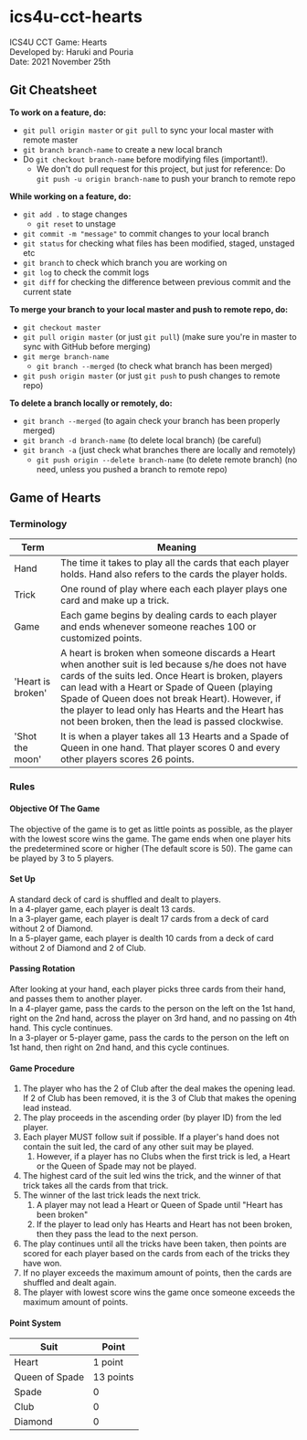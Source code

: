 # ics4u-cct-hearts
ICS4U CCT Game: Hearts  
Developed by: Haruki and Pouria  
Date: 2021 November 25th

## Git Cheatsheet
__To work on a feature, do:__ 
* `git pull origin master` or `git pull` to sync your local master with remote master
* `git branch branch-name` to create a new local branch
* Do `git checkout branch-name` before modifying files (important!).
  * We don't do pull request for this project, but just for reference: Do `git push -u origin branch-name` to push your branch to remote repo

__While working on a feature, do:__
* `git add .` to stage changes
  * `git reset` to unstage
* `git commit -m "message"` to commit changes to your local branch
* `git status` for checking what files has been modified, staged, unstaged etc
* `git branch` to check which branch you are working on
* `git log` to check the commit logs
* `git diff` for checking the difference between previous commit and the current state

__To merge your branch to your local master and push to remote repo, do:__
* `git checkout master`
* `git pull origin master` (or just `git pull`) (make sure you're in master to sync with GitHub before merging)
* `git merge branch-name`
  * `git branch --merged` (to check what branch has been merged)
* `git push origin master` (or just `git push` to push changes to remote repo)

__To delete a branch locally or remotely, do:__
* `git branch --merged` (to again check your branch has been properly merged)
* `git branch -d branch-name` (to delete local branch) (be careful)
* `git branch -a` (just check what branches there are locally and remotely)
  * `git push origin --delete branch-name` (to delete remote branch) (no need, unless you pushed a branch to remote repo)

## Game of Hearts
### Terminology
Term | Meaning
---------- | ----------
Hand | The time it takes to play all the cards that each player holds. Hand also refers to the cards the player holds. 
Trick | One round of play where each each player plays one card and make up a trick.
Game | Each game begins by dealing cards to each player and ends whenever someone reaches 100 or customized points. 
'Heart is broken' | A heart is broken when someone discards a Heart when another suit is led because s/he does not have cards of the suits led. Once Heart is broken, players can lead with a Heart or Spade of Queen (playing Spade of Queen does not break Heart). However, if the player to lead only has Hearts and the Heart has not been broken, then the lead is passed clockwise.
'Shot the moon' | It is when a player takes all 13 Hearts and a Spade of Queen in one hand. That player scores 0 and every other players scores 26 points.

### Rules
#### Objective Of The Game
The objective of the game is to get as little points as possible, as the player with the lowest score wins the game.
The game ends when one player hits the predetermined score or higher (The default score is 50).
The game can be played by 3 to 5 players.

#### Set Up
A standard deck of card is shuffled and dealt to players.  
In a 4-player game, each player is dealt 13 cards.  
In a 3-player game, each player is dealt 17 cards from a deck of card without 2 of Diamond.   
In a 5-player game, each player is dealth 10 cards from a deck of card without 2 of Diamond and 2 of Club.   

#### Passing Rotation
After looking at your hand, each player picks three cards from their hand, and passes them to another player.  
In a 4-player game, pass the cards to the person on the left on the 1st hand, right on the 2nd hand, across the player on 3rd hand, and no passing on 4th hand. This cycle continues.  
In a 3-player or 5-player game, pass the cards to the person on the left on 1st hand, then right on 2nd hand, and this cycle continues. 

#### Game Procedure
1. The player who has the 2 of Club after the deal makes the opening lead. If 2 of Club has been removed, it is the 3 of Club that makes the opening lead instead.
2. The play proceeds in the ascending order (by player ID) from the led player. 
3. Each player MUST follow suit if possible. If a player's hand does not contain the suit led, the card of any other suit may be played.
    1. However, if a player has no Clubs when the first trick is led, a Heart or the Queen of Spade may not be played.
4. The highest card of the suit led wins the trick, and the winner of that trick takes all the cards from that trick. 
5. The winner of the last trick leads the next trick.
    1. A player may not lead a Heart or Queen of Spade until "Heart has been broken"
    2. If the player to lead only has Hearts and Heart has not been broken, then they pass the lead to the next person.
6. The play continues until all the tricks have been taken, then points are scored for each player based on the cards from each of the tricks they have won.
7. If no player exceeds the maximum amount of points, then the cards are shuffled and dealt again.
8. The player with lowest score wins the game once someone exceeds the maximum amount of points.

#### Point System
Suit | Point
----- | -----
Heart | 1 point
Queen of Spade | 13 points
Spade | 0
Club | 0
Diamond | 0